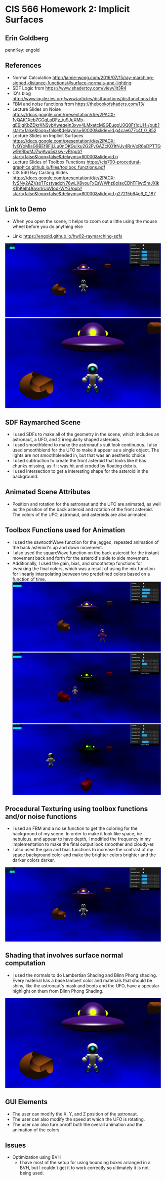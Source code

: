 # CIS 566 Homework 2: Implicit Surfaces

## Erin Goldberg
pennKey: engold
## References
- Normal Calculation http://jamie-wong.com/2016/07/15/ray-marching-signed-distance-functions/#surface-normals-and-lighting
- SDF Logic from https://www.shadertoy.com/view/llt3R4
- IQ's blog http://www.iquilezles.org/www/articles/distfunctions/distfunctions.htm
- FBM and noise functions from https://thebookofshaders.com/13/
- Lecture Slides on Noise https://docs.google.com/presentation/d/e/2PACX-1vQAK1Xeb7GGqLoDFz_iu9JuXMb-qE9jqKbZDkrXNSybXweqeIn3xvv4LMxetcM9GEugoU0Q0Ft1qUH-/pub?start=false&loop=false&delayms=60000&slide=id.g4cae677c4f_0_852
- Lecture Slides on Implicit Surfaces https://docs.google.com/presentation/d/e/2PACX-1vQYxMlaG9BEf8FiLLu0nOKGuIku2G2FyGAZcKO1tNJy4RriVxR6eDPTTGw9nRbuMJ7wjAvu5szsw-yR/pub?start=false&loop=false&delayms=60000&slide=id.p
- Lecture Slides of Toolbox Functions https://cis700-procedural-graphics.github.io/files/toolbox_functions.pdf
- CIS 560 Ray Casting Slides https://docs.google.com/presentation/d/e/2PACX-1vSNy2AZVsoTFcstvadcN76wLX8vouFxEaWWhz8olaxCDhTFiwt5mJXIkK1hKeIhU6vxrkUoVIod-WYG/pub?start=false&loop=false&delayms=60000&slide=id.g27215b64c6_0_187


## Link to Demo
- When you open the scene, it helps to zoom out a little using the mouse wheel before you do anything else

- Link: https://engold.github.io/hw02-raymarching-sdfs 

![](space1.png)
![](shading.png)
## SDF Raymarched Scene
- I used SDFs to make all of the geometry in the scene, which includes an astronaut, a UFO, and 2 irregularly shaped asteroids.
- I used smoothblend to make the astronaut's suit look continuous. I also used smoothblend for the UFO to make it appear as a single object. The lights are not smoothblended in, but that was an aesthetic choice.
- I used subtraction to create the front asteroid that looks like it has chunks missing, as if it was hit and eroded by floating debris.
- I used Intersection to get a interesting shape for the asteroid in the background.

## Animated Scene Attributes
- Position and rotation for the astronaut and the UFO are animated, as well as the position of the back asteroid and rotation of the front asteroid. The colors of the UFO, astronaut, and asteroids are also animated.

## Toolbox Functions used for Animation
- I used the sawtoothWave function for the jagged, repeated animation of the back asteroid's up and down movement.
- I also used the squareWave function on the back asteroid for the instant movement back and forth for the asteroid's side to side movement.
- Additionally, I used the gain, bias, and smoothstep functions for tweaking the final colors, which was a result of using the mix function for linearly interpolating between two predefined colors based on a function of time. 
![](spacepos.png)
![](spacepos2.png)
![](spacerotate.png)

## Procedural Texturing using toolbox functions and/or noise functions
- I used an FBM and a noise function to get the coloring for the background of my scene. In order to make it look like space, be nebulous, and appear to have depth, I modified the frequency in my implementation to make the final output
look smoother and cloudy-er.  
- I also used the gain and bias functions to increase the contrast of my space background color and make the brighter colors brighter and the darker colors darker.

![](space1.png)

## Shading that involves surface normal computation
- I used the normals to do Lambertian Shading and Blinn Phong shading. Every material has a base lambert color and materials that should be shiny, like the astronaut's mask and boots and the UFO, have a specular highlight on them from Blinn Phong Shading.

![](shading.png)

## GUI Elements
- The user can modify the X, Y, and Z position of the astronaut.
- The user can also modify the speed at which the UFO is rotating.
- The user can also turn on/off both the overall animation and the animation of the colors.

## Issues
- Optimization using BVH
  + I have most of the setup for using bounding boxes arranged in a BVH, but I couldn't get it to work correctly so ultimately it is not being used.


